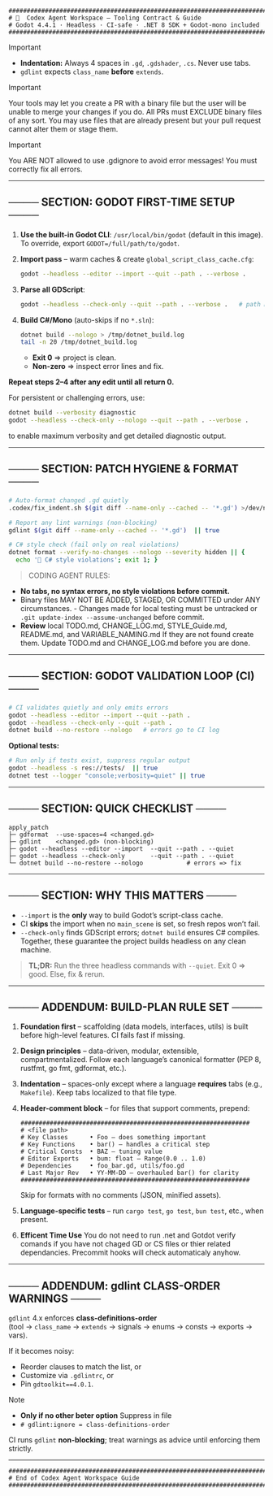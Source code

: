 <!--
###############################################################################
# 🧠  Codex Agent Workspace – Tooling Contract & Guide (HIDDEN HEADER)
# Godot 4.4.1 · Headless · CI-safe · .NET 8 SDK + Godot-mono included
###############################################################################
# CODING AGENT BEHAVIOR MODE: VERBOSE · STEPWISE · SAFE · LINT-COMPLIANT · MAXIMUM REASONING TIME 
# PULL REQUEST POLICY: NO BINARIES · NO AUTOCOMPLETE · ONLY CONFIRMED CODE
# VARIABLE PREFIX STYLE: <scriptPrefix>_<name>_<ownerFn> · lowercase_snake_case
# TASK SEQUENCE RULE: FOUNDATION FIRST → UTILITIES → SCENES → FEATURES
# COMMIT MESSAGE STYLE: Conventional Commits (e.g., fix(boids): stabilize swim)
# BUG POLICY: Validate scripts → detect errors → fix → revalidate → repeat.
# Only commit when zero errors. Warnings may pass unless CI blocks them.
# ERROR POLICY: No bypassing errors. No .gdignore, fake returns, or suppression.
# Placeholders and minimal stubs are allowed only for tracked, planned features, 
# Placeholders must not hide script validation failures.
###############################################################################
-->


```text
###############################################################################
# 🧠  Codex Agent Workspace – Tooling Contract & Guide
# Godot 4.4.1 · Headless · CI-safe · .NET 8 SDK + Godot-mono included
###############################################################################
```

> [!IMPORTANT]
>
> * **Indentation:** Always 4 spaces in `.gd`, `.gdshader`, `.cs`. Never use tabs.
> * `gdlint` expects `class_name` **before** `extends`.

> [!IMPORTANT]
>
> Your tools may let you create a PR with a binary file but the user will be unable to merge your changes if you do. All PRs must EXCLUDE binary files of any sort. You may use files that are already present but your pull request cannot alter them or stage them.

> [!IMPORTANT]
>
> You ARE NOT allowed to use .gdignore to avoid error messages! You must correctly fix all errors.
---

## ──── SECTION: GODOT FIRST-TIME SETUP ────

1. **Use the built-in Godot CLI**: `/usr/local/bin/godot` (default in this image).  
   To override, export `GODOT=/full/path/to/godot`.

2. **Import pass** – warm caches & create `global_script_class_cache.cfg`:

   ```bash
   godot --headless --editor --import --quit --path . --verbose .
   ```

3. **Parse all GDScript**:

   ```bash
   godot --headless --check-only --quit --path . --verbose .   # path MUST be repo root
   ```

4. **Build C#/Mono** (auto-skips if no `*.sln`):

   ```bash
   dotnet build --nologo > /tmp/dotnet_build.log
   tail -n 20 /tmp/dotnet_build.log
   ```

   * **Exit 0** ⇒ project is clean.  
   * **Non-zero** ⇒ inspect error lines and fix.

**Repeat steps 2–4 after any edit until all return 0.**

For persistent or challenging errors, use:

```bash
dotnet build --verbosity diagnostic
godot --headless --check-only --nologo --quit --path . --verbose .
```

to enable maximum verbosity and get detailed diagnostic output.

---

## ──── SECTION: PATCH HYGIENE & FORMAT ────

```bash
# Auto-format changed .gd quietly
.codex/fix_indent.sh $(git diff --name-only --cached -- '*.gd') >/dev/null

# Report any lint warnings (non-blocking)
gdlint $(git diff --name-only --cached -- '*.gd')  || true

# C# style check (fail only on real violations)
dotnet format --verify-no-changes --nologo --severity hidden || {
  echo '🛑 C# style violations'; exit 1; }
```
> CODING AGENT RULES:
* **No tabs, no syntax errors, no style violations before commit.**
* Binary files MAY NOT BE ADDED, STAGED, OR COMMITTED under ANY circumstances. -
Changes made for local testing must be untracked or `.git update-index --assume-unchanged` before commit.
* **Review** local TODO.md, CHANGE_LOG.md, STYLE_Guide.md, README.md, and VARIABLE_NAMING.md
If they are not found create them. Update TODO.md and CHANGE_LOG.md before you are done.
---

## ──── SECTION: GODOT VALIDATION LOOP (CI) ────

```bash
# CI validates quietly and only emits errors
godot --headless --editor --import --quit --path . 
godot --headless --check-only --quit --path . 
dotnet build --no-restore --nologo   # errors go to CI log
```

**Optional tests:**

```bash
# Run only if tests exist, suppress regular output
godot --headless -s res://tests/  || true
dotnet test --logger "console;verbosity=quiet" || true
```

---

## ──── SECTION: QUICK CHECKLIST ────

```text
apply_patch
├─ gdformat  --use-spaces=4 <changed.gd>
├─ gdlint    <changed.gd> (non-blocking)
├─ godot --headless --editor --import  --quit --path . --quiet
├─ godot --headless --check-only       --quit --path . --quiet
└─ dotnet build --no-restore --nologo            # errors => fix
```

---

## ──── SECTION: WHY THIS MATTERS ────

* `--import` is the **only** way to build Godot’s script-class cache.  
* CI **skips** the import when no `main_scene` is set, so fresh repos won’t fail.  
* `--check-only` finds GDScript errors; `dotnet build` ensures C# compiles.  
  Together, these guarantee the project builds headless on any clean machine.

> **TL;DR:** Run the three headless commands with `--quiet`. Exit 0 ⇒ good. Else, fix & rerun.

---

## ──── ADDENDUM: BUILD-PLAN RULE SET ────

1. **Foundation first** – scaffolding (data models, interfaces, utils) is built before high-level features. CI fails fast if missing.  
2. **Design principles** – data-driven, modular, extensible, compartmentalized. Follow each language’s canonical formatter (PEP 8, rustfmt, go fmt, gdformat, etc.).  
3. **Indentation** – spaces-only except where a language **requires** tabs (e.g., `Makefile`). Keep tabs localized to that file type.  
4. **Header-comment block** – for files that support comments, prepend:

   ```text
   ###############################################################
   # <file path>
   # Key Classes      • Foo – does something important
   # Key Functions    • bar() – handles a critical step
   # Critical Consts  • BAZ – tuning value
   # Editor Exports   • bum: float – Range(0.0 .. 1.0)
   # Dependencies     • foo_bar.gd, utils/foo.gd
   # Last Major Rev   • YY-MM-DD – overhauled bar() for clarity
   ###############################################################
   ```

   Skip for formats with no comments (JSON, minified assets).  
5. **Language-specific tests** – run `cargo test`, `go test`, `bun test`, etc., when present.
6. **Efficent Time Use** You do not need to run .net and Gotdot verify comands if you have not chaged GD or CS files or thier related dependancies. Precommit hooks will check automaticaly anyhow.

---

## ──── ADDENDUM: gdlint CLASS-ORDER WARNINGS ────

`gdlint` 4.x enforces **class-definitions-order**  
(tool → `class_name` → `extends` → signals → enums → consts → exports → vars).

If it becomes noisy:

* Reorder clauses to match the list, or
* Customize via `.gdlintrc`, or  
* Pin `gdtoolkit==4.0.1`.
> [!NOTE] 
> * **Only if no other beter option** Suppress in file
> * `# gdlint:ignore = class-definitions-order`

CI runs `gdlint` **non-blocking**; treat warnings as advice until enforcing them strictly.

---

```text
###############################################################################
# End of Codex Agent Workspace Guide
###############################################################################
```
